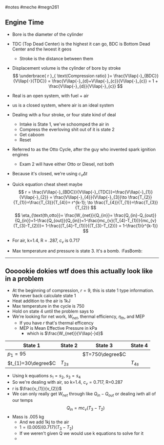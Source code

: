 #notes #meche #megn261

## Engine Time
- Bore is the diameter of the cylinder
- TDC (Top Dead Center) is the highest it can go, BDC is Bottom Dead Center and the lwoest it geos
	- Stroke is the distance between them
- Displacement volume is the cylinder of bore by stroke
$$
\underbrace{ r }_{ \text{Compression ratio} }= \frac{V\llap{-}_{BDC}}{V\llap{-}{TDC}} = \frac{V\llap{-}_{d}+V\llap{-}_{c}}{V\llap{-}_{c}} = 1 + \frac{V\llap{-}_{d}}{V\llap{-}_{c}}
$$
- Real is an open system, with fuel + air
- us is a closed system, where air is an ideal system

- Dealing with a four stroke, or four state kind of deal
	- Intake is State 1, we've schoomped the air in
	- Compress the everloving shit out of it is state 2
	- Get caboom
	- Reset

- Referred to as the Otto Cycle, after the guy who invented spark ignition engines 
	- Exam 2 will have either Otto or Diesel, not both
- Because it's closed, we're using $c_{v}\Delta t$

- Quick equation cheat sheet maybe
$$
r = \frac{V\llap{-}_{BDC}}{V\llap{-}_{TDC}}=\frac{V\llap{-}_{1}}{V\llap{-}_{2}} = \frac{V\llap{-}_{4}}{V\llap{-}_{3}}\to \frac{T_{2}}{T_{1}}=\frac{T_{3}}{T_{4}}= r^{k-1}; \to \frac{T_{4}}{T_{1}}=\frac{T_{3}}{T_{2}}
$$
$$
\eta_{\text{th,otto}}= \frac{W_{net}}{Q_{in}}= \frac{Q_{in}-Q_{out}}{Q_{in}}=1-\frac{Q_{out}}{Q_{in}}=1-\frac{mc_{v}(T_{4}-T_{1})}{mc_{v}(T_{3}-T_{2})}= 1-\frac{(T_{4}-T_{1})}{(T_{3}-T_{2})} = 1-\frac{1}{r^{k-1}}
$$

- For air, k=1.4, R = .287, $c_{v}$ is 0.717
- Max temperature and pressure is state 3. It's a bomb. :FasBomb:

-------------

## Oooookie dokies wtf does this actually look like in a problem
- At the beginning of compression, $r=9$, this is state 1 type information. We never back calculate state 1
- Heat addition to the air is 1kJ
- Max temperature in the cycle is 750
- Hold on state 4 until the problem says to
- We're looking for net work, $W_{net}$, thermal efficiency, $\eta_{\text{th}}$, and MEP
	- If you have $r$ that's thermal efficency
	- MEP is Mean Effective Pressure in kPa
		- which is $\frac{W_{net}}{V\llap{-}d}$

| State 1            | State 2  | State 3         | State 4  |
| ------------------ | -------- | --------------- | -------- |
| $p_{1}=95$         |          | $T=750\degree$C |          |
| $t_{1}=30\degree$C | $T_{2s}$ |                 | $T_{4s}$ |
- Using k equations $s_{1}=s_{2}$, $s_{3}=s_{4}$
- So we're dealing with air, so k=1.4, $c_{v}=0.717$, R=0.287
- r is $\frac{v_{1}}{v_{2}}$
- We can only really get $W_{net}$ through like $Q_{in}-Q_{out}$ or dealing iwth all of our temps
$$
Q_{in}=mc_{v}(T_{3}-T_{2})
$$
- Mass is .005 kg
	- And we add 1kj to the air
	- $1=(0.005)(0.717)(T_{3}-T_{2})$
	- If we weren't given Q we would use k equations to solve for it
	- 